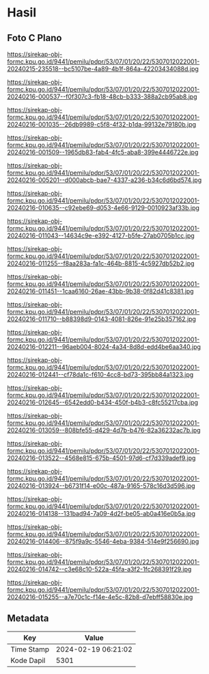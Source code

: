 # Hasil

## Foto C Plano

https://sirekap-obj-formc.kpu.go.id/9441/pemilu/pdpr/53/07/01/20/22/5307012022001-20240215-235518--bc5107be-4a89-4b1f-864a-42203434088d.jpg

https://sirekap-obj-formc.kpu.go.id/9441/pemilu/pdpr/53/07/01/20/22/5307012022001-20240216-000537--f0f307c3-fb18-48cb-b333-388a2cb95ab8.jpg

https://sirekap-obj-formc.kpu.go.id/9441/pemilu/pdpr/53/07/01/20/22/5307012022001-20240216-001035--26db9989-c5f8-4f32-b1da-99132e79180b.jpg

https://sirekap-obj-formc.kpu.go.id/9441/pemilu/pdpr/53/07/01/20/22/5307012022001-20240216-001509--1965db83-fab4-4fc5-aba8-399e4446722e.jpg

https://sirekap-obj-formc.kpu.go.id/9441/pemilu/pdpr/53/07/01/20/22/5307012022001-20240216-005201--d000abcb-bae7-4337-a236-b34c6d6bd574.jpg

https://sirekap-obj-formc.kpu.go.id/9441/pemilu/pdpr/53/07/01/20/22/5307012022001-20240216-010635--c92ebe69-d053-4e66-9129-0010923af33b.jpg

https://sirekap-obj-formc.kpu.go.id/9441/pemilu/pdpr/53/07/01/20/22/5307012022001-20240216-011043--14634c9e-e392-4127-b5fe-27ab0705b1cc.jpg

https://sirekap-obj-formc.kpu.go.id/9441/pemilu/pdpr/53/07/01/20/22/5307012022001-20240216-011255--f8aa283a-fa1c-464b-8815-4c5927db52b2.jpg

https://sirekap-obj-formc.kpu.go.id/9441/pemilu/pdpr/53/07/01/20/22/5307012022001-20240216-011451--1caa6160-26ae-43bb-9b38-0f82d41c8381.jpg

https://sirekap-obj-formc.kpu.go.id/9441/pemilu/pdpr/53/07/01/20/22/5307012022001-20240216-011710--b88398d9-0143-4081-826e-91e25b357162.jpg

https://sirekap-obj-formc.kpu.go.id/9441/pemilu/pdpr/53/07/01/20/22/5307012022001-20240216-012211--96aeb004-8024-4a34-8d8d-edd4be6aa340.jpg

https://sirekap-obj-formc.kpu.go.id/9441/pemilu/pdpr/53/07/01/20/22/5307012022001-20240216-012441--cf78da1c-f610-4cc8-bd73-395bb84a1323.jpg

https://sirekap-obj-formc.kpu.go.id/9441/pemilu/pdpr/53/07/01/20/22/5307012022001-20240216-012645--6542edd0-b434-450f-b4b3-c8fc55217cba.jpg

https://sirekap-obj-formc.kpu.go.id/9441/pemilu/pdpr/53/07/01/20/22/5307012022001-20240216-013059--808bfe55-d429-4d7b-b476-82a36232ac7b.jpg

https://sirekap-obj-formc.kpu.go.id/9441/pemilu/pdpr/53/07/01/20/22/5307012022001-20240216-013522--4568e815-675b-4501-97d6-cf7d339adef9.jpg

https://sirekap-obj-formc.kpu.go.id/9441/pemilu/pdpr/53/07/01/20/22/5307012022001-20240216-013924--b6731f14-e00c-487a-9165-578c16d3d596.jpg

https://sirekap-obj-formc.kpu.go.id/9441/pemilu/pdpr/53/07/01/20/22/5307012022001-20240216-014138--131bad94-7a09-4d2f-be05-ab0a416e0b5a.jpg

https://sirekap-obj-formc.kpu.go.id/9441/pemilu/pdpr/53/07/01/20/22/5307012022001-20240216-014406--875f9a9c-5546-4eba-9384-514e9f256690.jpg

https://sirekap-obj-formc.kpu.go.id/9441/pemilu/pdpr/53/07/01/20/22/5307012022001-20240216-014742--c3e68c10-522a-45fa-a3f2-1fc268391f29.jpg

https://sirekap-obj-formc.kpu.go.id/9441/pemilu/pdpr/53/07/01/20/22/5307012022001-20240216-015255--a7e70c1c-f14e-4e5c-82b8-d7ebff58830e.jpg


## Metadata

| Key        | Value               |
| ---------- | ------------------- |
| Time Stamp | 2024-02-19 06:21:02 |
| Kode Dapil | 5301                |



